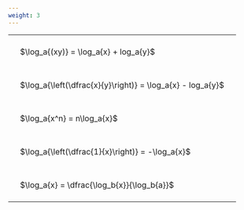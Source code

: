 ```yaml
---
weight: 3
---
```


<style type="text/css">
#T_60d4d th.col_heading {
  text-align: left;
  font-size: 1em;
}
#T_60d4d td {
  text-align: left;
  font-size: 1em;
  padding: 1.5em;
}
</style>
<table id="T_60d4d">
  <thead>
  </thead>
  <tbody>
    <tr>
      <td id="T_60d4d_row0_col0" class="data row0 col0" >$\log_a{(xy)} = \log_a{x} + log_a{y}$</td>
    </tr>
    <tr>
      <td id="T_60d4d_row1_col0" class="data row1 col0" >$\log_a{\left(\dfrac{x}{y}\right)} = \log_a{x} - log_a{y}$</td>
    </tr>
    <tr>
      <td id="T_60d4d_row2_col0" class="data row2 col0" >$\log_a{x^n} = n\log_a{x}$</td>
    </tr>
    <tr>
      <td id="T_60d4d_row3_col0" class="data row3 col0" >$\log_a{\left(\dfrac{1}{x}\right)} = -\log_a{x}$</td>
    </tr>
    <tr>
      <td id="T_60d4d_row4_col0" class="data row4 col0" >$\log_a{x} = \dfrac{\log_b{x}}{\log_b{a}}$</td>
    </tr>
  </tbody>
</table>
